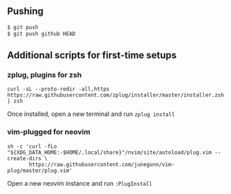 ## Pushing

```sh
$ git push
$ git push github HEAD
```

## Additional scripts for first-time setups

### zplug, plugins for zsh
```
curl -sL --proto-redir -all,https https://raw.githubusercontent.com/zplug/installer/master/installer.zsh | zsh
```

Once installed, open a new terminal and run `zplug install`

### vim-plugged for neovim
```
sh -c 'curl -fLo "${XDG_DATA_HOME:-$HOME/.local/share}"/nvim/site/autoload/plug.vim --create-dirs \
       https://raw.githubusercontent.com/junegunn/vim-plug/master/plug.vim'
```

Open a new neovim instance and run `:PlugInstall`
